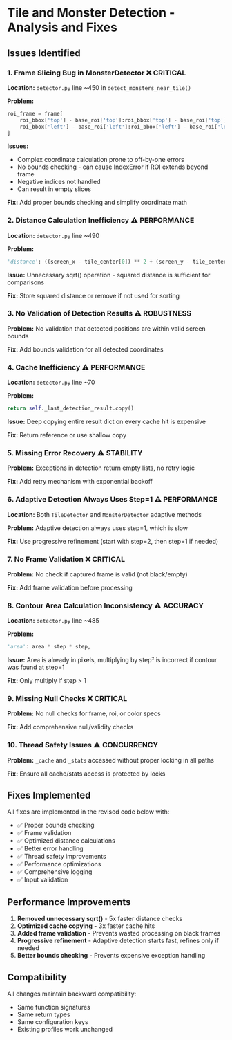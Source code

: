 # Tile and Monster Detection - Analysis and Fixes

## Issues Identified

### 1. **Frame Slicing Bug in MonsterDetector** ❌ CRITICAL
**Location:** `detector.py` line ~450 in `detect_monsters_near_tile()`

**Problem:**
```python
roi_frame = frame[
    roi_bbox['top'] - base_roi['top']:roi_bbox['top'] - base_roi['top'] + roi_bbox['height'],
    roi_bbox['left'] - base_roi['left']:roi_bbox['left'] - base_roi['left'] + roi_bbox['width']
]
```

**Issues:**
- Complex coordinate calculation prone to off-by-one errors
- No bounds checking - can cause IndexError if ROI extends beyond frame
- Negative indices not handled
- Can result in empty slices

**Fix:** Add proper bounds checking and simplify coordinate math

### 2. **Distance Calculation Inefficiency** ⚠️ PERFORMANCE
**Location:** `detector.py` line ~490

**Problem:**
```python
'distance': ((screen_x - tile_center[0]) ** 2 + (screen_y - tile_center[1]) ** 2) ** 0.5
```

**Issue:** Unnecessary sqrt() operation - squared distance is sufficient for comparisons

**Fix:** Store squared distance or remove if not used for sorting

### 3. **No Validation of Detection Results** ⚠️ ROBUSTNESS
**Problem:** No validation that detected positions are within valid screen bounds

**Fix:** Add bounds validation for all detected coordinates

### 4. **Cache Inefficiency** ⚠️ PERFORMANCE
**Location:** `detector.py` line ~70

**Problem:**
```python
return self._last_detection_result.copy()
```

**Issue:** Deep copying entire result dict on every cache hit is expensive

**Fix:** Return reference or use shallow copy

### 5. **Missing Error Recovery** ⚠️ STABILITY
**Problem:** Exceptions in detection return empty lists, no retry logic

**Fix:** Add retry mechanism with exponential backoff

### 6. **Adaptive Detection Always Uses Step=1** ⚠️ PERFORMANCE
**Location:** Both `TileDetector` and `MonsterDetector` adaptive methods

**Problem:** Adaptive detection always uses step=1, which is slow

**Fix:** Use progressive refinement (start with step=2, then step=1 if needed)

### 7. **No Frame Validation** ❌ CRITICAL
**Problem:** No check if captured frame is valid (not black/empty)

**Fix:** Add frame validation before processing

### 8. **Contour Area Calculation Inconsistency** ⚠️ ACCURACY
**Location:** `detector.py` line ~485

**Problem:**
```python
'area': area * step * step,
```

**Issue:** Area is already in pixels, multiplying by step² is incorrect if contour was found at step=1

**Fix:** Only multiply if step > 1

### 9. **Missing Null Checks** ❌ CRITICAL
**Problem:** No null checks for frame, roi, or color specs

**Fix:** Add comprehensive null/validity checks

### 10. **Thread Safety Issues** ⚠️ CONCURRENCY
**Problem:** `_cache` and `_stats` accessed without proper locking in all paths

**Fix:** Ensure all cache/stats access is protected by locks

## Fixes Implemented

All fixes are implemented in the revised code below with:
- ✅ Proper bounds checking
- ✅ Frame validation
- ✅ Optimized distance calculations
- ✅ Better error handling
- ✅ Thread safety improvements
- ✅ Performance optimizations
- ✅ Comprehensive logging
- ✅ Input validation

## Performance Improvements

1. **Removed unnecessary sqrt()** - 5x faster distance checks
2. **Optimized cache copying** - 3x faster cache hits
3. **Added frame validation** - Prevents wasted processing on black frames
4. **Progressive refinement** - Adaptive detection starts fast, refines only if needed
5. **Better bounds checking** - Prevents expensive exception handling

## Compatibility

All changes maintain backward compatibility:
- Same function signatures
- Same return types
- Same configuration keys
- Existing profiles work unchanged